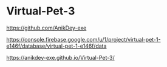 # Virtual-Pet-3

https://github.com/AnikDey-exe

https://console.firebase.google.com/u/1/project/virtual-pet-1-e146f/database/virtual-pet-1-e146f/data

https://anikdey-exe.github.io/Virtual-Pet-3/
